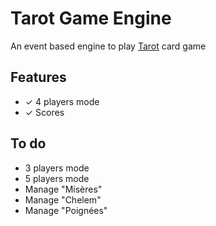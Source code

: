 # Tarot Game Engine

An event based engine to play [Tarot](https://fr.wikipedia.org/wiki/Tarot_fran%C3%A7ais) card game

## Features

- ✓ 4 players mode
- ✓ Scores

## To do
- 3 players mode
- 5 players mode
- Manage "Misères"
- Manage "Chelem"
- Manage "Poignées"

